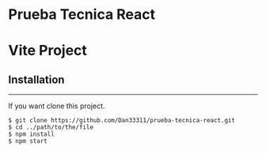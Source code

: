 # Prueba Tecnica React







# Vite Project

## Installation
***
If you want clone this project. 
```
$ git clone https://github.com/Dan33311/prueba-tecnica-react.git
$ cd ../path/to/the/file
$ npm install
$ npm start
```
<!-- Side information: Running on Heroku that will allow us to use the application. -->

<!-- https://markdown-fighting-games-events.herokuapp.com/ -->